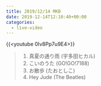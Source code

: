 ```yaml
---
title: 2019/12/14 MKB
date: 2019-12-14T12:10:40+00:00
categories:
  - live-video
---
```


{{<youtube 0Iv8Pp7u9E4>}}

> 1. 真夏の通り雨 (宇多田ヒカル)  
> 2. こいのうた (GO!GO!7188)
> 3. お散歩 (たおとしこ)  
> 4. Hey Jude (The Beatles)
  

